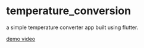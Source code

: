 # temperature_conversion

a simple temperature converter app built using flutter.

[demo video](https://youtu.be/YEUCgv0k6kY?si=YkEApB-MS2NR7bH6)
